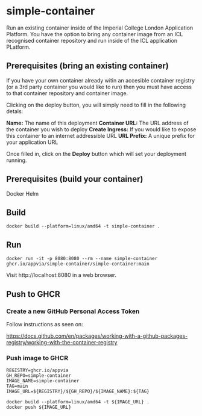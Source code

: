 # simple-container

Run an existing container inside of the Imperial College London Application Platform. You have the option to bring any container image from an ICL recognised container repository and run inside of the ICL application PLatform.  

## Prerequisites (bring an existing container)

If you have your own container already witin an accesible container registry (or a 3rd party container you would like to run) then you must have access to that container repository and container image. 

Clicking on the deploy button, you will simply need to fill in the following detals:

**Name:** The name of this deployment
**Container URL:** The URL address of the container you wish to deploy
**Create Ingress:** If you would like to expose this container to an internet addressible URL
**URL Prefix:** A unique prefix for your application URL

Once filled in, click on the **Deploy** button which will set your deployment running.


## Prerequisites (build your container)

Docker
Helm

## Build

```
docker build --platform=linux/amd64 -t simple-container .
```
## Run

```
docker run -it -p 8080:8080 --rm --name simple-container ghcr.io/appvia/simple-container/simple-container:main
```

Visit http://localhost:8080 in a web browser.

## Push to GHCR

### Create a new GitHub Personal Access Token

Follow instructions as seen on:

https://docs.github.com/en/packages/working-with-a-github-packages-registry/working-with-the-container-registry


### Push image to GHCR

```
REGISTRY=ghcr.io/appvia
GH_REPO=simple-container
IMAGE_NAME=simple-container
TAG=main
IMAGE_URL=${REGISTRY}/${GH_REPO}/${IMAGE_NAME}:${TAG}

docker build --platform=linux/amd64 -t ${IMAGE_URL} .
docker push ${IMAGE_URL}
```
